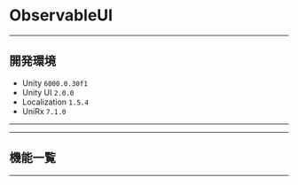 # ObservableUI



---
## 開発環境
- Unity `6000.0.30f1`
- Unity UI `2.0.0`
- Localization `1.5.4`
- UniRx `7.1.0`

---




---
## 機能一覧





---


